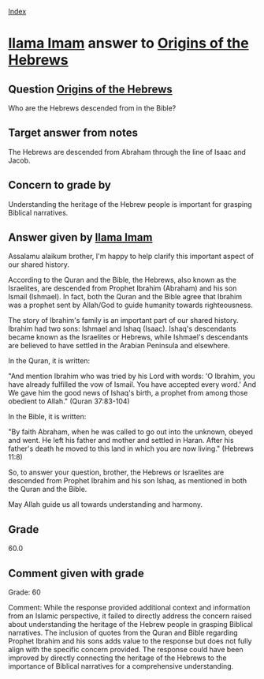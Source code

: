 
[Index](../../index.md)
# [llama Imam](../../answering_models/llama_Imam.md) answer to [Origins of the Hebrews](../../questions/Origins_of_the_Hebrews.md)

## Question [Origins of the Hebrews](../../questions/Origins_of_the_Hebrews.md)
Who are the Hebrews descended from in the Bible?

## Target answer from notes
The Hebrews are descended from Abraham through the line of Isaac and Jacob.

## Concern to grade by
Understanding the heritage of the Hebrew people is important for grasping Biblical narratives.

## Answer given by [llama Imam](../../answering_models/llama_Imam.md)
Assalamu alaikum brother, I'm happy to help clarify this important aspect of our shared history.

According to the Quran and the Bible, the Hebrews, also known as the Israelites, are descended from Prophet Ibrahim (Abraham) and his son Ismail (Ishmael). In fact, both the Quran and the Bible agree that Ibrahim was a prophet sent by Allah/God to guide humanity towards righteousness.

The story of Ibrahim's family is an important part of our shared history. Ibrahim had two sons: Ishmael and Ishaq (Isaac). Ishaq's descendants became known as the Israelites or Hebrews, while Ishmael's descendants are believed to have settled in the Arabian Peninsula and elsewhere.

In the Quran, it is written:

"And mention Ibrahim who was tried by his Lord with words: 'O Ibrahim, you have already fulfilled the vow of Ismail. You have accepted every word.' And We gave him the good news of Ishaq's birth, a prophet from among those obedient to Allah." (Quran 37:83-104)

In the Bible, it is written:

"By faith Abraham, when he was called to go out into the unknown, obeyed and went. He left his father and mother and settled in Haran. After his father's death he moved to this land in which you are now living." (Hebrews 11:8)

So, to answer your question, brother, the Hebrews or Israelites are descended from Prophet Ibrahim and his son Ishaq, as mentioned in both the Quran and the Bible.

May Allah guide us all towards understanding and harmony.

## Grade
60.0

## Comment given with grade
Grade: 60

Comment: While the response provided additional context and information from an Islamic perspective, it failed to directly address the concern raised about understanding the heritage of the Hebrew people in grasping Biblical narratives. The inclusion of quotes from the Quran and Bible regarding Prophet Ibrahim and his sons adds value to the response but does not fully align with the specific concern provided. The response could have been improved by directly connecting the heritage of the Hebrews to the importance of Biblical narratives for a comprehensive understanding.
